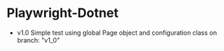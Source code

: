 # Playwright-Dotnet
- v1.0 Simple test using global Page object and configuration class on branch: "v1_0"
